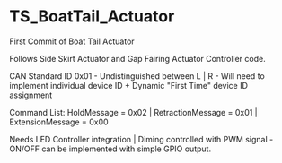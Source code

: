 # TS_BoatTail_Actuator

First Commit of Boat Tail Actuator

Follows Side Skirt Actuator and Gap Fairing Actuator Controller code.

CAN Standard ID 0x01 - Undistinguished between L | R - Will need to implement individual device ID + Dynamic "First Time" device ID assignment

Command List: HoldMessage = 0x02 |  RetractionMessage = 0x01 | ExtensionMessage = 0x00

Needs LED Controller integration | Diming controlled with PWM signal - ON/OFF can be implemented with simple GPIO output.
